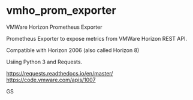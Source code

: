 # vmho_prom_exporter
VMWare Horizon Prometheus Exporter

Prometheus Exporter to expose metrics from VMWare Horizon REST API.

Compatible with Horizon 2006 (also called Horizon 8)

Usiing Python 3 and Requests.

https://requests.readthedocs.io/en/master/
https://code.vmware.com/apis/1007

GS
